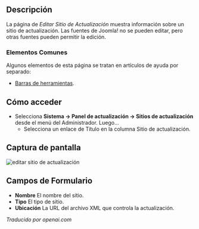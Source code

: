 <!-- Filename: Help4.x:Edit_Update_Site  / Display title: Modifier le site de mise à jour -->

## Descripción

La página de *Editar Sitio de Actualización* muestra información sobre un sitio de actualización. Las fuentes de Joomla! no se pueden editar, pero otras fuentes pueden permitir la edición.

### Elementos Comunes

Algunos elementos de esta página se tratan en artículos de ayuda por separado:

* [Barras de herramientas](jdocmanual?article=help/common-elements/toolbars).

## Cómo acceder

- Selecciona **Sistema → Panel de actualización → Sitios de actualización** desde el
  menú del Administrador. Luego...
  - Selecciona un enlace de Título en la columna Sitio de actualización.

## Captura de pantalla

![editar sitio de actualización](../../../es/images/update-sites/update-sites-edit-update-site.png)

## Campos de Formulario

- **Nombre** El nombre del sitio.
- **Tipo** El tipo de sitio.
- **Ubicación** La URL del archivo XML que controla la actualización.


*Traducido por openai.com*

